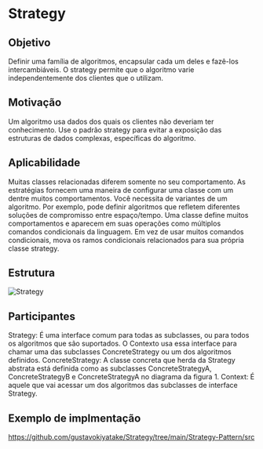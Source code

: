 # Strategy
## Objetivo
Definir uma família de algoritmos, encapsular cada um deles e fazê-los intercambiáveis. O strategy permite que o algoritmo varie independentemente dos clientes que o utilizam.
## Motivação
Um algoritmo usa dados dos quais os clientes não deveriam ter conhecimento. Use o padrão strategy para evitar a exposição das estruturas de dados complexas, específicas do algoritmo.
## Aplicabilidade
Muitas classes relacionadas diferem somente no seu comportamento. As estratégias fornecem uma maneira de configurar uma classe com um dentre muitos comportamentos.
Você necessita de variantes de um algoritmo. Por exemplo, pode definir algoritmos que refletem diferentes soluções de compromisso entre espaço/tempo.
Uma classe define muitos comportamentos e aparecem em suas operações como múltiplos comandos condicionais da linguagem. Em vez de usar muitos comandos condicionais, mova os ramos condicionais relacionados para sua própria classe strategy.
## Estrutura 
![Strategy](http://videos.web-03.net/artigos/Higor_Medeiros/PadraoStrategy/PadraoStrategy1.jpg)
## Participantes
Strategy: É uma interface comum para todas as subclasses, ou para todos os algoritmos que são suportados. O Contexto usa essa interface para chamar uma das subclasses ConcreteStrategy ou um dos algoritmos definidos.
ConcreteStrategy: A classe concreta que herda da Strategy abstrata está definida como as subclasses ConcreteStrategyA, ConcreteStrategyB e ConcreteStrategyA no diagrama da figura 1.
Context: É aquele que vai acessar um dos algoritmos das subclasses de interface Strategy.

## Exemplo de implmentação
https://github.com/gustavokiyatake/Strategy/tree/main/Strategy-Pattern/src
